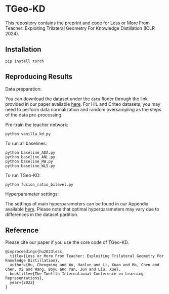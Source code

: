 # TGeo-KD
This repository contains the preprint and code for Less or More From Teacher: Exploiting Trilateral Geometry For Knowledge Distillation (ICLR 2024).
## Installation
```
pip install torch
````
## Reproducing Results
Data preparation:

You can download the dataset under the `data` floder through the link provided in our paper available [here](https://arxiv.org/abs/2312.15112). For HIL and Criteo datasets, you may need to perform data normalization and random oversampling as the steps of the data pre-processing. 

Pre-train the teacher network:
````
python vanilla_kd.py
````

To run all baselines:
```
python baseline_ADA.py
python baseline_ANL.py
python baseline_RW.py
python baseline_WLS.py
````
To run TGeo-KD:
```
python fusion_ratio_bilevel.py
````
Hyperparameter settings:

The settings of main hyperparameters can be found in our Appendix available [here](https://arxiv.org/abs/2312.15112). Please note that optimal hyperparameters may vary due to differences in the dataset partition.

## Reference
Please cite our paper if you use the core code of TGeo-KD.

```
@inproceedings{hu2023less,
  title={Less or More From Teacher: Exploiting Trilateral Geometry For Knowledge Distillation},
  author={Hu, Chengming and Wu, Haolun and Li, Xuan and Ma, Chen and Chen, Xi and Wang, Boyu and Yan, Jun and Liu, Xue},
  booktitle={The Twelfth International Conference on Learning Representations},
  year={2023}
}
```
